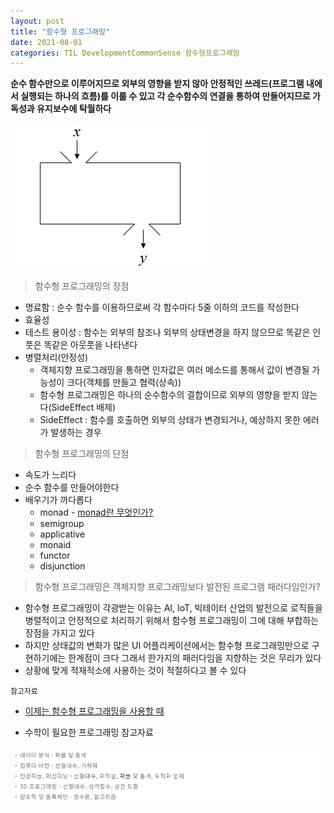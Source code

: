 ```yaml
---
layout: post
title: "함수형 프로그래밍"
date: 2021-08-01
categories: TIL DevelopmentCommonSense 함수형프로그래밍
---
```


**순수 함수만으로 이루어지므로 외부의 영향을 받지 않아 안정적인 쓰레드(프로그램 내에서 실행되는 하나의 흐름)를 이룰 수 있고 각 순수함수의 연결을 통하여 만들어지므로 가독성과 유지보수에 탁월하다**

![](https://raw.githubusercontent.com/Action2theFuture/Action2theFuture.github.io/main/_posts/Images/%ED%95%A8%EC%88%98.png)



> 함수형 프로그래밍의 장점

- 명료함 : 순수 함수를 이용하므로써 각 함수마다 5줄 이하의 코드를 작성한다
- 효율성
- 테스트 용이성 : 함수는 외부의 참조나 외부의 상태변경을 하지 않으므로 똑같은 인풋은 똑같은 아웃풋을 나타낸다
- 병렬처리(안정성)
  - 객체지향 프로그래밍을 통하면 인자값은 여러 메소드를 통해서 값이 변경될 가능성이 크다(객체를 만들고 협력(상속))
  - 함수형 프로그래밍은 하나의 순수함수의 결합이므로 외부의 영향을 받지 않는다(SideEffect 배제)
  - SideEffect : 함수를 호출하면 외부의 상태가 변경되거나, 예상하지 못한 에러가 발생하는 경우

> 함수형 프로그래밍의 단점

- 속도가 느리다
- 순수 함수를 만들어야한다
- 배우기가 까다롭다
  - monad
        - [monad란 무엇인가?](https://www.youtube.com/watch?v=jI4aMyqvpfQ)
  - semigroup
  - applicative
  - monaid
  - functor
  - disjunction

> 함수형 프로그래밍은 객체지향 프로그래밍보다 발전된 프로그램 패러다임인가?

- 함수형 프로그래밍이 각광받는 이유는 AI, IoT, 빅테이터 산업의 발전으로 로직들을 병렬적이고 안정적으로 처리하기 위해서 함수형 프로그래밍이 그에 대해 부합하는 장점을 가지고 있다
- 하지만 상태값의 변화가 많은 UI 어플리케이션에서는 함수형 프로그래밍만으로 구현하기에는 한계점이 크다 그래서 한가지의 패러다임을 지향하는 것은 무리가 있다
- 상황에 맞게 적재적소에 사용하는 것이 적절하다고 볼 수 있다

`참고자료`

- [이제는 함수형 프로그래밍을 사용할 때](https://myeongjae.kim/blog/2020/10/10/now-is-the-time-for-studying-functional-programming)

- 수학이 필요한 프로그래밍 참고자료

![](https://raw.githubusercontent.com/Action2theFuture/Action2theFuture.github.io/main/_posts/Images/Screen_Shot_2021-07-16_at_5.32.14_PM.png)
